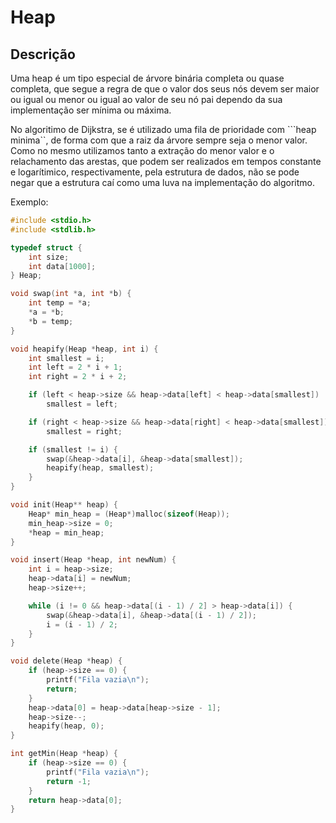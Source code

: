 # Heap

## Descrição

Uma heap é um tipo especial de árvore binária completa ou quase completa, que segue a regra de que o valor dos seus nós devem ser maior ou igual ou menor ou igual ao valor de seu nó pai dependo da sua implementação ser mínima ou máxima.

No algoritimo de Dijkstra, se é utilizado uma fila de prioridade com ```heap minima``, de forma com que a raiz da árvore sempre seja o menor valor. Como no mesmo utilizamos tanto a extração do menor valor e o relachamento das arestas, que podem ser realizados em tempos constante e logarítimico, respectivamente, pela estrutura de dados, não se pode negar que a estrutura caí como uma luva na implementação do algoritmo.

Exemplo: 

```c
#include <stdio.h>
#include <stdlib.h>

typedef struct {
    int size;
    int data[1000];
} Heap;

void swap(int *a, int *b) {
    int temp = *a;
    *a = *b;
    *b = temp;
}

void heapify(Heap *heap, int i) {
    int smallest = i;
    int left = 2 * i + 1;
    int right = 2 * i + 2;

    if (left < heap->size && heap->data[left] < heap->data[smallest])
        smallest = left;

    if (right < heap->size && heap->data[right] < heap->data[smallest])
        smallest = right;

    if (smallest != i) {
        swap(&heap->data[i], &heap->data[smallest]);
        heapify(heap, smallest);
    }
}

void init(Heap** heap) {
    Heap* min_heap = (Heap*)malloc(sizeof(Heap));
    min_heap->size = 0;
    *heap = min_heap;
}

void insert(Heap *heap, int newNum) {
    int i = heap->size;
    heap->data[i] = newNum;
    heap->size++;

    while (i != 0 && heap->data[(i - 1) / 2] > heap->data[i]) {
        swap(&heap->data[i], &heap->data[(i - 1) / 2]);
        i = (i - 1) / 2;
    }
}

void delete(Heap *heap) {
    if (heap->size == 0) {
        printf("Fila vazia\n");
        return;
    }
    heap->data[0] = heap->data[heap->size - 1];
    heap->size--;
    heapify(heap, 0);
}

int getMin(Heap *heap) {
    if (heap->size == 0) {
        printf("Fila vazia\n");
        return -1;
    }
    return heap->data[0];
}